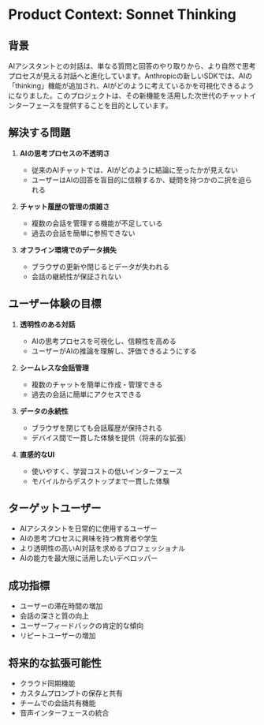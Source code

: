 # Product Context: Sonnet Thinking

## 背景
AIアシスタントとの対話は、単なる質問と回答のやり取りから、より自然で思考プロセスが見える対話へと進化しています。Anthropicの新しいSDKでは、AIの「thinking」機能が追加され、AIがどのように考えているかを可視化できるようになりました。このプロジェクトは、その新機能を活用した次世代のチャットインターフェースを提供することを目的としています。

## 解決する問題
1. **AIの思考プロセスの不透明さ**
   - 従来のAIチャットでは、AIがどのように結論に至ったかが見えない
   - ユーザーはAIの回答を盲目的に信頼するか、疑問を持つかの二択を迫られる

2. **チャット履歴の管理の煩雑さ**
   - 複数の会話を管理する機能が不足している
   - 過去の会話を簡単に参照できない

3. **オフライン環境でのデータ損失**
   - ブラウザの更新や閉じるとデータが失われる
   - 会話の継続性が保証されない

## ユーザー体験の目標
1. **透明性のある対話**
   - AIの思考プロセスを可視化し、信頼性を高める
   - ユーザーがAIの推論を理解し、評価できるようにする

2. **シームレスな会話管理**
   - 複数のチャットを簡単に作成・管理できる
   - 過去の会話に簡単にアクセスできる

3. **データの永続性**
   - ブラウザを閉じても会話履歴が保持される
   - デバイス間で一貫した体験を提供（将来的な拡張）

4. **直感的なUI**
   - 使いやすく、学習コストの低いインターフェース
   - モバイルからデスクトップまで一貫した体験

## ターゲットユーザー
- AIアシスタントを日常的に使用するユーザー
- AIの思考プロセスに興味を持つ教育者や学生
- より透明性の高いAI対話を求めるプロフェッショナル
- AIの能力を最大限に活用したいデベロッパー

## 成功指標
- ユーザーの滞在時間の増加
- 会話の深さと質の向上
- ユーザーフィードバックの肯定的な傾向
- リピートユーザーの増加

## 将来的な拡張可能性
- クラウド同期機能
- カスタムプロンプトの保存と共有
- チームでの会話共有機能
- 音声インターフェースの統合
